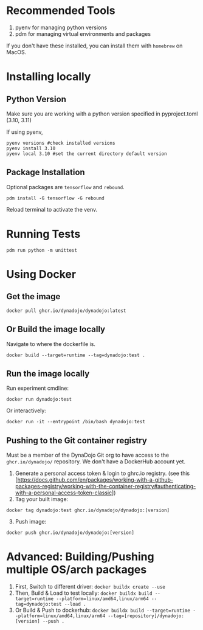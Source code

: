 # Recommended Tools
1. pyenv for managing python versions
2. pdm for managing virtual environments and packages

If you don't have these installed, you can install them with `homebrew` on MacOS. 

# Installing locally
## Python Version
Make sure you are working with a python version specified in pyproject.toml (3.10, 3.11)

If using pyenv,
```
pyenv versions #check installed versions
pyenv install 3.10
pyenv local 3.10 #set the current directory default version
```

## Package Installation
Optional packages are `tensorflow` and `rebound`.
```
pdm install -G tensorflow -G rebound
```
Reload terminal to activate the venv.

# Running Tests
```
pdm run python -m unittest
```

# Using Docker
## Get the image
```
docker pull ghcr.io/dynadojo/dynadojo:latest
```
## Or Build the image locally
Navigate to where the dockerfile is.
```
docker build --target=runtime --tag=dynadojo:test .
```
## Run the image locally
Run experiment cmdline: 
```
docker run dynadojo:test
```

Or interactively: 
```
docker run -it --entrypoint /bin/bash dynadojo:test
```

## Pushing to the Git container registry
Must be a member of the DynaDojo Git org to have access to the `ghcr.io/dynadojo/` repository. We don't have a DockerHub account yet. 

1. Generate a personal access token & login to ghrc.io registry. (see this [https://docs.github.com/en/packages/working-with-a-github-packages-registry/working-with-the-container-registry#authenticating-with-a-personal-access-token-classic])
2. Tag your built image:  
```
docker tag dynadojo:test ghcr.io/dynadojo/dynadojo:[version]
```
3. Push image:            
```
docker push ghcr.io/dynadojo/dynadojo:[version]
```

# Advanced: Building/Pushing multiple OS/arch packages
1. First, Switch to different driver:  `docker buildx create --use`
2. Then, Build & Load to test locally: `docker buildx build --target=runtime --platform=linux/amd64,linux/arm64 --tag=dynadojo:test --load .`
3. Or Build & Push to dockerhub:       `docker buildx build --target=runtime --platform=linux/amd64,linux/arm64 --tag=[repository]/dynadojo:[version] --push .`
